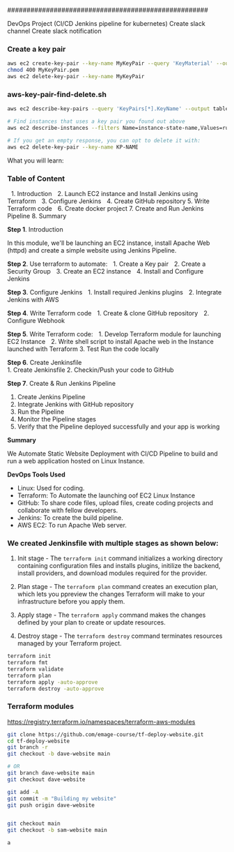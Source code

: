 

####################################################

DevOps Project (CI/CD Jenkins pipeline for kubernetes)
Create slack channel 
Create slack notification

### Create a key pair

```sh
aws ec2 create-key-pair --key-name MyKeyPair --query 'KeyMaterial' --output text > MyKeyPair.pem
chmod 400 MyKeyPair.pem
aws ec2 delete-key-pair --key-name MyKeyPair
```

### aws-key-pair-find-delete.sh

```sh
aws ec2 describe-key-pairs --query 'KeyPairs[*].KeyName' --output table

# Find instances that uses a key pair you found out above
aws ec2 describe-instances --filters Name=instance-state-name,Values=running Name=key-name,Values="KP-NAME" --query 'Reservations[*].Instances[*].InstanceId'

# If you get an empty response, you can opt to delete it with:
aws ec2 delete-key-pair --key-name KP-NAME
```


What you will learn: 

### Table of Content
 1.⁠ ⁠Introduction 
 2.⁠ ⁠Launch EC2 instance and Install Jenkins using Terraform 
 3.⁠ ⁠Configure Jenkins 
 4.⁠ ⁠Create GitHub repository 
 5. Write Terraform code 
 6.⁠ ⁠Create docker project 
 7.⁠ ⁠Create and Run Jenkins Pipeline 
 8.⁠ ⁠Summary 

**Step 1**. Introduction 

In this module, we'll be launching an EC2 instance, install Apache Web (httpd) and create a simple website using Jenkins Pipeline. 

**Step 2**. Use terraform to automate: 
 1.⁠ ⁠Create a Key pair 
 2.⁠ ⁠Create a Security Group
 3.⁠ ⁠Create an EC2 instance
 4.⁠ ⁠Install and Configure Jenkins

**Step 3**. Configure Jenkins 
 1.⁠ ⁠Install required  Jenkins plugins 
 2.⁠ ⁠Integrate Jenkins with AWS

**Step 4**. Write Terraform code 
 1.⁠ ⁠Create & clone GitHub repository 
 2.⁠ ⁠Configure Webhook  

**Step 5**. Write Terraform code: 
 1.⁠ Develop Terraform module for launching EC2 Instance 
 2.⁠ Write shell script to install Apache web in the Instance launched with Terraform 
 3. Test Run the code locally

**Step 6**. Create Jenkinsfile  
1.⁠ ⁠Create Jenkinsfile 
2.⁠ ⁠Checkin/Push your code to GitHub 

**Step 7**. Create & Run Jenkins Pipeline 
1. Create Jenkins Pipeline
2. Integrate Jenkins with GitHub repository 
3. Run the Pipeline
4. Monitor the Pipeline stages
5. Verify that the Pipeline deployed successfully and your app is working

**Summary**

We Automate Static Website Deployment with CI/CD Pipeline to build and run a web application hosted on Linux Instance. 

**⁠DevOps Tools Used**  
- Linux: Used for coding. 
- Terraform: To Automate the launching oof EC2 Linux Instance 
- GitHub: To share code files, upload files, create coding projects and collaborate with fellow developers. 
- Jenkins: To create the build pipeline.
- AWS EC2: To run Apache Web server.

### We created  Jenkinsfile with multiple stages as shown below:

1. Init stage - The `terraform init` command initializes a working directory containing configuration files and installs plugins, initilize the backend, install providers, and download modules required for the provider. 

2. Plan stage - The `terraform plan` command creates an execution plan, which lets you ppreview the changes Terraform will make to your infrastructure before you apply them. 

3. Apply stage - The `terraform apply` command makes the changes defined by your plan to create or update resources.

4. Destroy stage - The `terraform destroy` command terminates resources managed by your Terraform project. 

```sh
terraform init 
terraform fmt
terraform validate 
terraform plan 
terraform apply -auto-approve  
terraform destroy -auto-approve
```

### Terraform modules
https://registry.terraform.io/namespaces/terraform-aws-modules

```sh
git clone https://github.com/emage-course/tf-deploy-website.git
cd tf-deploy-website
git branch -r
git checkout -b dave-website main

# OR 
git branch dave-website main
git checkout dave-website 

git add -A
git commit -m "Building my website"
git push origin dave-website


git checkout main
git checkout -b sam-website main

a